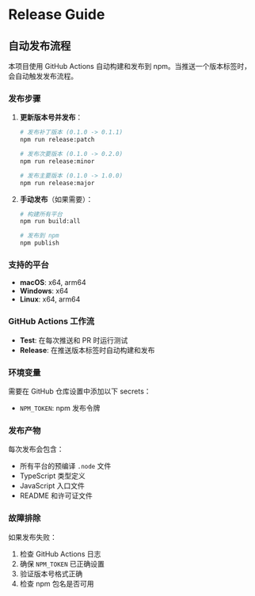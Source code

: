 # Release Guide

## 自动发布流程

本项目使用 GitHub Actions 自动构建和发布到 npm。当推送一个版本标签时，会自动触发发布流程。

### 发布步骤

1. **更新版本号并发布**：

   ```bash
   # 发布补丁版本 (0.1.0 -> 0.1.1)
   npm run release:patch

   # 发布次要版本 (0.1.0 -> 0.2.0)
   npm run release:minor

   # 发布主要版本 (0.1.0 -> 1.0.0)
   npm run release:major
   ```

2. **手动发布**（如果需要）：

   ```bash
   # 构建所有平台
   npm run build:all

   # 发布到 npm
   npm publish
   ```

### 支持的平台

- **macOS**: x64, arm64
- **Windows**: x64
- **Linux**: x64, arm64

### GitHub Actions 工作流

- **Test**: 在每次推送和 PR 时运行测试
- **Release**: 在推送版本标签时自动构建和发布

### 环境变量

需要在 GitHub 仓库设置中添加以下 secrets：

- `NPM_TOKEN`: npm 发布令牌

### 发布产物

每次发布会包含：

- 所有平台的预编译 `.node` 文件
- TypeScript 类型定义
- JavaScript 入口文件
- README 和许可证文件

### 故障排除

如果发布失败：

1. 检查 GitHub Actions 日志
2. 确保 `NPM_TOKEN` 已正确设置
3. 验证版本号格式正确
4. 检查 npm 包名是否可用
